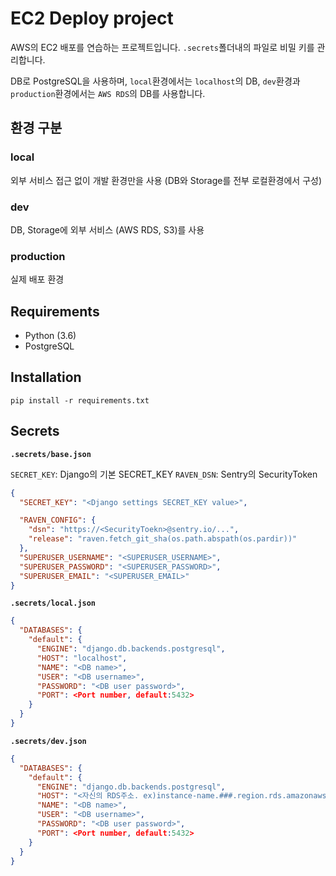 # EC2 Deploy project

AWS의 EC2 배포를 연습하는 프로젝트입니다.
`.secrets`폴더내의 파일로 비밀 키를 관리합니다.

DB로 PostgreSQL을 사용하며, `local`환경에서는 `localhost`의 DB, `dev`환경과 `production`환경에서는 `AWS RDS`의 DB를 사용합니다.

## 환경 구분

### local

외부 서비스 접근 없이 개발 환경만을 사용 (DB와 Storage를 전부 로컬환경에서 구성)

### dev

DB, Storage에 외부 서비스 (AWS RDS, S3)를 사용

### production

실제 배포 환경

## Requirements

- Python (3.6)
- PostgreSQL

## Installation

```
pip install -r requirements.txt
```

## Secrets

**`.secrets/base.json`**

`SECRET_KEY`: Django의 기본 SECRET_KEY
`RAVEN_DSN`: Sentry의 SecurityToken


```json
{
  "SECRET_KEY": "<Django settings SECRET_KEY value>",

  "RAVEN_CONFIG": {
    "dsn": "https://<SecurityToekn>@sentry.io/...",
    "release": "raven.fetch_git_sha(os.path.abspath(os.pardir))"
  },
  "SUPERUSER_USERNAME": "<SUPERUSER_USERNAME>",
  "SUPERUSER_PASSWORD": "<SUPERUSER_PASSWORD>",
  "SUPERUSER_EMAIL": "<SUPERUSER_EMAIL>"
}

```




**`.secrets/local.json`**

```json
{
  "DATABASES": {
    "default": {
      "ENGINE": "django.db.backends.postgresql",
      "HOST": "localhost",
      "NAME": "<DB name>",
      "USER": "<DB username>",
      "PASSWORD": "<DB user password>",
      "PORT": <Port number, default:5432>
    }
  }
}
```

**`.secrets/dev.json`**

```json
{
  "DATABASES": {
    "default": {
      "ENGINE": "django.db.backends.postgresql",
      "HOST": "<자신의 RDS주소. ex)instance-name.###.region.rds.amazonaws.com>",
      "NAME": "<DB name>",
      "USER": "<DB username>",
      "PASSWORD": "<DB user password>",
      "PORT": <Port number, default:5432>
    }
  }
}
```


